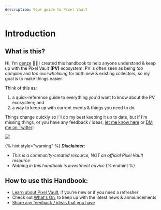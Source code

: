 ```yaml
---
description: Your guide to Pixel Vault
---
```


# Introduction

## What is this?

Hi, I'm [denze](https://twitter.com/\_denze) 👋🏻 I created this handbook to help anyone understand & keep up with the Pixel Vault **(PV)** ecosystem. PV is often seen as being _too_ _complex_ and _too overwhelming_ for both new & existing collectors, so my goal is to make things easier.

Think of this as:

1. a quick-reference guide to everything you'd want to know about the PV ecosystem; and
2. a way to keep up with current events & things you need to do

Things change quickly so I'll do my best keeping it up to date, but if I'm missing things, or you have any feedback / ideas, [let me know here](start-here/feedback.md) or [DM me on Twitter](https://twitter.com/\_denze)!

![](<.gitbook/assets/MetaHero #2622>)

{% hint style="warning" %}
_**Disclaimer:**_&#x20;

* _This is a community-created resource, NOT an official Pixel Vault resource_
* _Nothing in this handbook is investment advice_
{% endhint %}

## **How to use this Handbook:**

* [Learn about Pixel Vault](broken-reference), if you're new or if you need a refresher
* Check out [What's On](broken-reference), to keep up with the latest news & announcements
* [Share any feedback / ideas that you have](start-here/feedback.md)
